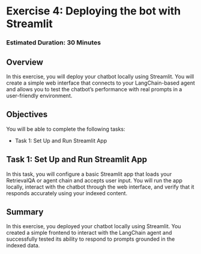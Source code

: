 # Exercise 4: Deploying the bot with Streamlit

### Estimated Duration: 30 Minutes

## Overview

In this exercise, you will deploy your chatbot locally using Streamlit. You will create a simple web interface that connects to your LangChain-based agent and allows you to test the chatbot’s performance with real prompts in a user-friendly environment.

## Objectives

You will be able to complete the following tasks:

- Task 1: Set Up and Run Streamlit App

## Task 1: Set Up and Run Streamlit App

In this task, you will configure a basic Streamlit app that loads your RetrievalQA or agent chain and accepts user input. You will run the app locally, interact with the chatbot through the web interface, and verify that it responds accurately using your indexed content.

## Summary

In this exercise, you deployed your chatbot locally using Streamlit. You created a simple frontend to interact with the LangChain agent and successfully tested its ability to respond to prompts grounded in the indexed data.